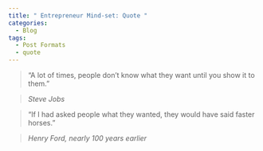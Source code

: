 ```yaml
---
title: " Entrepreneur Mind-set: Quote "
categories:
  - Blog
tags:
  - Post Formats
  - quote
---
```




> “A lot of times, people don’t know what they want until you show it to them.”  
  
> <cite> Steve Jobs 


           
> “If I had asked people what they wanted, they would have said faster horses.”
  
> <cite> Henry Ford, nearly 100 years earlier
           
